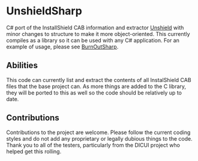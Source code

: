 # UnshieldSharp

C# port of the InstallShield CAB information and extractor [Unshield](https://github.com/twogood/unshield/) with minor changes to structure to make it more object-oriented. This currently compiles as a library so it can be used with any C# application. For an example of usage, please see [BurnOutSharp](https://github.com/mnadareski/BurnOutSharp).

## Abilities

This code can currently list and extract the contents of all InstalShield CAB files that the base project can. As more things are added to the C library, they will be ported to this as well so the code should be relatively up to date.

## Contributions

Contributions to the project are welcome. Please follow the current coding styles and do not add any proprietary or legally dubious things to the code. Thank you to all of the testers, particularly from the DICUI project who helped get this rolling.